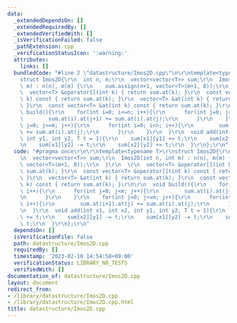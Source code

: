 ```yaml
---
data:
  _extendedDependsOn: []
  _extendedRequiredBy: []
  _extendedVerifiedWith: []
  _isVerificationFailed: false
  _pathExtension: cpp
  _verificationStatusIcon: ':warning:'
  attributes:
    links: []
  bundledCode: "#line 2 \"datastructure/Imos2D.cpp\"\n\r\ntemplate<typename T>\r\n\
    struct Imos2D{\r\n  int n, m;\r\n  vector<vector<T>> sum;\r\n  Imos2D(int n, int\
    \ m) : n(n), m(m) {\r\n    sum.assign(n+1, vector<T>(m+1, 0));\r\n  }\r\n  \r\n\
    \  vector<T> &operator[](int k) { return sum.at(k); }\r\n  const vector<T> &operator[](int\
    \ k) const { return sum.at(k); }\r\n  vector<T> &at(int k) { return sum.at(k);\
    \ }\r\n  const vector<T> &at(int k) const { return sum.at(k); }\r\n\r\n  void\
    \ build(){\r\n    for(int i=0; i<=n; i++){\r\n      for(int j=0; j<m; j++){\r\n\
    \        sum.at(i).at(j+1) += sum.at(i).at(j);\r\n      }\r\n    }\r\n    for(int\
    \ j=0; j<=m; j++){\r\n      for(int i=0; i<n; i++){\r\n        sum.at(i+1).at(j)\
    \ += sum.at(i).at(j);\r\n      }\r\n    }\r\n  }\r\n  void add(int x1, int x2,\
    \ int y1, int y2, T t = 1){\r\n    sum[x1][y1] += t;\r\n    sum[x2][y1] -= t;\r\
    \n    sum[x1][y2] -= t;\r\n    sum[x2][y2] += t;\r\n  }\r\n};\r\n"
  code: "#pragma once\r\n\r\ntemplate<typename T>\r\nstruct Imos2D{\r\n  int n, m;\r\
    \n  vector<vector<T>> sum;\r\n  Imos2D(int n, int m) : n(n), m(m) {\r\n    sum.assign(n+1,\
    \ vector<T>(m+1, 0));\r\n  }\r\n  \r\n  vector<T> &operator[](int k) { return\
    \ sum.at(k); }\r\n  const vector<T> &operator[](int k) const { return sum.at(k);\
    \ }\r\n  vector<T> &at(int k) { return sum.at(k); }\r\n  const vector<T> &at(int\
    \ k) const { return sum.at(k); }\r\n\r\n  void build(){\r\n    for(int i=0; i<=n;\
    \ i++){\r\n      for(int j=0; j<m; j++){\r\n        sum.at(i).at(j+1) += sum.at(i).at(j);\r\
    \n      }\r\n    }\r\n    for(int j=0; j<=m; j++){\r\n      for(int i=0; i<n;\
    \ i++){\r\n        sum.at(i+1).at(j) += sum.at(i).at(j);\r\n      }\r\n    }\r\
    \n  }\r\n  void add(int x1, int x2, int y1, int y2, T t = 1){\r\n    sum[x1][y1]\
    \ += t;\r\n    sum[x2][y1] -= t;\r\n    sum[x1][y2] -= t;\r\n    sum[x2][y2] +=\
    \ t;\r\n  }\r\n};\r\n"
  dependsOn: []
  isVerificationFile: false
  path: datastructure/Imos2D.cpp
  requiredBy: []
  timestamp: '2023-02-10 14:54:58+09:00'
  verificationStatus: LIBRARY_NO_TESTS
  verifiedWith: []
documentation_of: datastructure/Imos2D.cpp
layout: document
redirect_from:
- /library/datastructure/Imos2D.cpp
- /library/datastructure/Imos2D.cpp.html
title: datastructure/Imos2D.cpp
---
```

